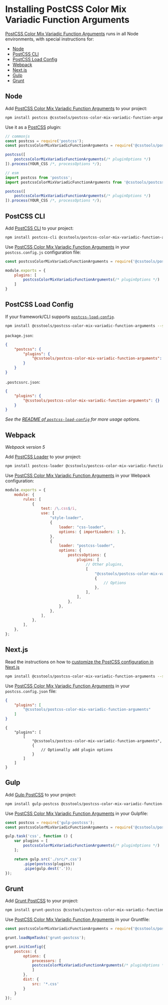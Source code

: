 # Installing PostCSS Color Mix Variadic Function Arguments

[PostCSS Color Mix Variadic Function Arguments] runs in all Node environments, with special instructions for:

- [Node](#node)
- [PostCSS CLI](#postcss-cli)
- [PostCSS Load Config](#postcss-load-config)
- [Webpack](#webpack)
- [Next.js](#nextjs)
- [Gulp](#gulp)
- [Grunt](#grunt)



## Node

Add [PostCSS Color Mix Variadic Function Arguments] to your project:

```bash
npm install postcss @csstools/postcss-color-mix-variadic-function-arguments --save-dev
```

Use it as a [PostCSS] plugin:

```js
// commonjs
const postcss = require('postcss');
const postcssColorMixVariadicFunctionArguments = require('@csstools/postcss-color-mix-variadic-function-arguments');

postcss([
	postcssColorMixVariadicFunctionArguments(/* pluginOptions */)
]).process(YOUR_CSS /*, processOptions */);
```

```js
// esm
import postcss from 'postcss';
import postcssColorMixVariadicFunctionArguments from '@csstools/postcss-color-mix-variadic-function-arguments';

postcss([
	postcssColorMixVariadicFunctionArguments(/* pluginOptions */)
]).process(YOUR_CSS /*, processOptions */);
```

## PostCSS CLI

Add [PostCSS CLI] to your project:

```bash
npm install postcss-cli @csstools/postcss-color-mix-variadic-function-arguments --save-dev
```

Use [PostCSS Color Mix Variadic Function Arguments] in your `postcss.config.js` configuration file:

```js
const postcssColorMixVariadicFunctionArguments = require('@csstools/postcss-color-mix-variadic-function-arguments');

module.exports = {
	plugins: [
		postcssColorMixVariadicFunctionArguments(/* pluginOptions */)
	]
}
```

## PostCSS Load Config

If your framework/CLI supports [`postcss-load-config`](https://github.com/postcss/postcss-load-config).

```bash
npm install @csstools/postcss-color-mix-variadic-function-arguments --save-dev
```

`package.json`:

```json
{
	"postcss": {
		"plugins": {
			"@csstools/postcss-color-mix-variadic-function-arguments": {}
		}
	}
}
```

`.postcssrc.json`:

```json
{
	"plugins": {
		"@csstools/postcss-color-mix-variadic-function-arguments": {}
	}
}
```

_See the [README of `postcss-load-config`](https://github.com/postcss/postcss-load-config#usage) for more usage options._

## Webpack

_Webpack version 5_

Add [PostCSS Loader] to your project:

```bash
npm install postcss-loader @csstools/postcss-color-mix-variadic-function-arguments --save-dev
```

Use [PostCSS Color Mix Variadic Function Arguments] in your Webpack configuration:

```js
module.exports = {
	module: {
		rules: [
			{
				test: /\.css$/i,
				use: [
					"style-loader",
					{
						loader: "css-loader",
						options: { importLoaders: 1 },
					},
					{
						loader: "postcss-loader",
						options: {
							postcssOptions: {
								plugins: [
									// Other plugins,
									[
										"@csstools/postcss-color-mix-variadic-function-arguments",
										{
											// Options
										},
									],
								],
							},
						},
					},
				],
			},
		],
	},
};
```

## Next.js

Read the instructions on how to [customize the PostCSS configuration in Next.js](https://nextjs.org/docs/advanced-features/customizing-postcss-config)

```bash
npm install @csstools/postcss-color-mix-variadic-function-arguments --save-dev
```

Use [PostCSS Color Mix Variadic Function Arguments] in your `postcss.config.json` file:

```json
{
	"plugins": [
		"@csstools/postcss-color-mix-variadic-function-arguments"
	]
}
```

```json5
{
	"plugins": [
		[
			"@csstools/postcss-color-mix-variadic-function-arguments",
			{
				// Optionally add plugin options
			}
		]
	]
}
```

## Gulp

Add [Gulp PostCSS] to your project:

```bash
npm install gulp-postcss @csstools/postcss-color-mix-variadic-function-arguments --save-dev
```

Use [PostCSS Color Mix Variadic Function Arguments] in your Gulpfile:

```js
const postcss = require('gulp-postcss');
const postcssColorMixVariadicFunctionArguments = require('@csstools/postcss-color-mix-variadic-function-arguments');

gulp.task('css', function () {
	var plugins = [
		postcssColorMixVariadicFunctionArguments(/* pluginOptions */)
	];

	return gulp.src('./src/*.css')
		.pipe(postcss(plugins))
		.pipe(gulp.dest('.'));
});
```

## Grunt

Add [Grunt PostCSS] to your project:

```bash
npm install grunt-postcss @csstools/postcss-color-mix-variadic-function-arguments --save-dev
```

Use [PostCSS Color Mix Variadic Function Arguments] in your Gruntfile:

```js
const postcssColorMixVariadicFunctionArguments = require('@csstools/postcss-color-mix-variadic-function-arguments');

grunt.loadNpmTasks('grunt-postcss');

grunt.initConfig({
	postcss: {
		options: {
			processors: [
			postcssColorMixVariadicFunctionArguments(/* pluginOptions */)
			]
		},
		dist: {
			src: '*.css'
		}
	}
});
```

[Gulp PostCSS]: https://github.com/postcss/gulp-postcss
[Grunt PostCSS]: https://github.com/nDmitry/grunt-postcss
[PostCSS]: https://github.com/postcss/postcss
[PostCSS CLI]: https://github.com/postcss/postcss-cli
[PostCSS Loader]: https://github.com/postcss/postcss-loader
[PostCSS Color Mix Variadic Function Arguments]: https://github.com/csstools/postcss-plugins/tree/main/plugins/postcss-color-mix-variadic-function-arguments
[Next.js]: https://nextjs.org
